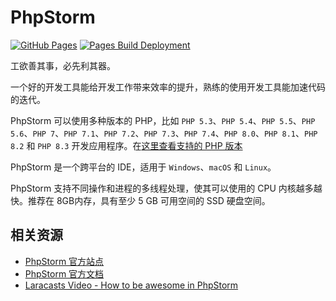 # PhpStorm

[![GitHub Pages](https://github.com/curder/phpstorm/actions/workflows/build-docs.yml/badge.svg)](https://github.com/curder/phpstorm/actions/workflows/build-docs.yml) [![Pages Build Deployment](https://github.com/curder/phpstorm/actions/workflows/pages/pages-build-deployment/badge.svg)](https://github.com/curder/phpstorm/actions/workflows/pages/pages-build-deployment)

工欲善其事，必先利其器。

一个好的开发工具能给开发工作带来效率的提升，熟练的使用开发工具能加速代码的迭代。

PhpStorm 可以使用多种版本的 PHP，比如 `PHP 5.3`、`PHP 5.4`、`PHP 5.5`、`PHP 5.6`、`PHP 7`、`PHP 7.1`、`PHP 7.2`、`PHP 7.3`、`PHP 7.4`、`PHP 8.0`、`PHP 8.1`、`PHP 8.2` 和 `PHP 8.3` 开发应用程序。在[这里查看支持的 PHP 版本](https://www.jetbrains.com/help/phpstorm/supported-php-versions.html)

PhpStorm 是一个跨平台的 IDE，适用于 `Windows`、`macOS` 和 `Linux`。

PhpStorm 支持不同操作和进程的多线程处理，使其可以使用的 CPU 内核越多越快。推荐在 8GB内存，具有至少 5 GB 可用空间的 SSD 硬盘空间。

## 相关资源

- [PhpStorm 官方站点](https://www.jetbrains.com/phpstorm/)
- [PhpStorm 官方文档](https://www.jetbrains.com/help/phpstorm/getting-started.html)
- [Laracasts Video - How to be awesome in PhpStorm](https://laracasts.com/series/how-to-be-awesome-in-phpstorm)

